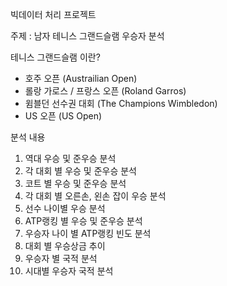 빅데이터 처리 프로젝트 

주제 : 남자 테니스 그랜드슬램 우승자 분석

테니스 그랜드슬램 이란?

- 호주 오픈 (Austrailian Open)
- 롤랑 가로스 / 프랑스 오픈 (Roland Garros)
- 윔블던 선수권 대회 (The Champions Wimbledon)
- US 오픈 (US Open)

분석 내용
1. 역대 우승 및 준우승 분석
2. 각 대회 별 우승 및 준우승 분석
3. 코트 별 우승 및 준우승 분석
4. 각 대회 별 오른손, 왼손 잡이 우승 분석
5. 선수 나이별 우승 분석
6. ATP랭킹 별 우승 및 준우승 분석
7. 우승자 나이 별 ATP랭킹 빈도 분석
8. 대회 별 우승상금 추이
9. 우승자 별 국적 분석
10. 시대별 우승자 국적 분석

